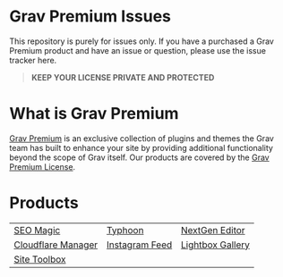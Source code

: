 # Grav Premium Issues

This repository is purely for issues only.  If you have a purchased a Grav Premium product and have an issue or question, please use the issue tracker here.

> **KEEP YOUR LICENSE PRIVATE AND PROTECTED**

# What is Grav Premium
[Grav Premium](https://getgrav.org/premium) is an exclusive collection of plugins and themes the Grav team has built to enhance your site by providing additional functionality beyond the scope of Grav itself. Our products are covered by the [Grav Premium License](https://getgrav.org/premium/license).

# Products

<table>
  <tr>
    <td>
      <a href="https://getgrav.org/premium/seo-magic">SEO Magic</a>
    </td>
    <td>
      <a href="https://getgrav.org/premium/typhoon">Typhoon</a>
    </td>
    <td>
      <a href="https://getgrav.org/premium/nextgen-editor">NextGen Editor</a>
    </td>
  </tr>
  <tr>
    <td>
      <a href="https://getgrav.org/premium/cloudflare">Cloudflare Manager</a>
    </td>
    <td>
      <a href="https://getgrav.org/premium/instagram-feed">Instagram Feed</a>
    </td>
    <td>
      <a href="https://getgrav.org/premium/lightbox-gallery">Lightbox Gallery</a>
    </td>
  </tr>
  <tr>
    <td>
      <a href="https://getgrav.org/premium/site-toolbox">Site Toolbox</a>
    </td>
  </tr>
</table>
